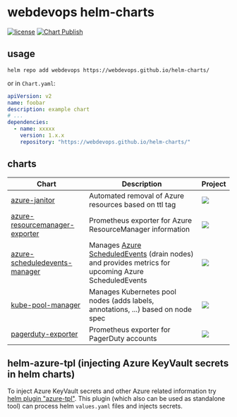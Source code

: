 # webdevops helm-charts

[![license](https://img.shields.io/github/license/webdevops/helm-azure-tpl.svg)](https://github.com/webdevops/helm-azure-tpl/blob/master/LICENSE)
[![Chart Publish](https://github.com/webdevops/helm-charts/actions/workflows/release.yaml/badge.svg)](https://github.com/webdevops/helm-charts/actions/workflows/release.yaml)

## usage

```shell
helm repo add webdevops https://webdevops.github.io/helm-charts/
```

or in `Chart.yaml`:
```yaml
apiVersion: v2
name: foobar
description: example chart
# ...
dependencies:
  - name: xxxxx
    version: 1.x.x
    repository: "https://webdevops.github.io/helm-charts/"
```

## charts

| Chart                                                                     | Description                                                                                                                                                                              | Project                                                                                                                                                   |
|---------------------------------------------------------------------------|------------------------------------------------------------------------------------------------------------------------------------------------------------------------------------------|-----------------------------------------------------------------------------------------------------------------------------------------------------------|
| [azure-janitor](./charts/azure-janitor)                                   | Automated removal of Azure resources based on ttl tag                                                                                                                                    | [![](https://img.shields.io/badge/github-webdevops%2Fazure--janitor-blue)](https://github.com/webdevops/azure-janitor)                                    |
| [azure-resourcemanager-exporter](./charts/azure-resourcemanager-exporter) | Prometheus exporter for Azure ResourceManager information                                                                                                                                | [![](https://img.shields.io/badge/github-webdevops%2Fazure--resourcemanager--exporter-blue)](https://github.com/webdevops/azure-resourcemanager-exporter) |
| [azure-scheduledevents-manager](./charts/azure-scheduledevents-manager)   | Manages [Azure ScheduledEvents](https://learn.microsoft.com/en-us/azure/virtual-machines/windows/scheduled-events) (drain nodes) and provides metrics for upcoming Azure ScheduledEvents | [![](https://img.shields.io/badge/github-webdevops%2Fazure--scheduledevents--manager-blue)](https://github.com/webdevops/azure-scheduledevents-manager)   |
| [kube-pool-manager](./charts/kube-pool-manager)                           | Manages Kubernetes pool nodes (adds labels, annotations, ...) based on node spec                                                                                                         | [![](https://img.shields.io/badge/github-webdevops%2Fkube--pool--manager-blue)](https://github.com/webdevops/kube-pool-manager)                           |
| [pagerduty-exporter](./charts/pagerduty-exporter)                         | Prometheus exporter for PagerDuty accounts                                                                                                                                               | [![](https://img.shields.io/badge/github-webdevops%2Fpagerduty--exporter-blue)](https://github.com/webdevops/pagerduty-exporter)                          |

## helm-azure-tpl (injecting Azure KeyVault secrets in helm charts)

To inject Azure KeyVault secrets and other Azure related information try [helm plugin "azure-tpl"](https://github.com/webdevops/helm-azure-tpl).
This plugin (which also can be used as standalone tool) can process helm `values.yaml` files and injects secrets.
